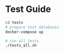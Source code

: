 # Test Guide

```bash
cd tests
# prepare test databases
docker-compose up

# run all tests
./tests_all.sh
```
